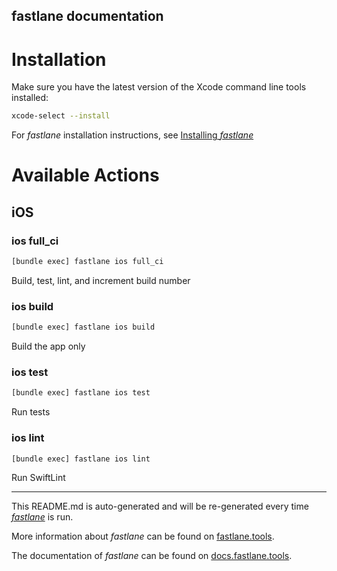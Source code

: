 fastlane documentation
----

# Installation

Make sure you have the latest version of the Xcode command line tools installed:

```sh
xcode-select --install
```

For _fastlane_ installation instructions, see [Installing _fastlane_](https://docs.fastlane.tools/#installing-fastlane)

# Available Actions

## iOS

### ios full_ci

```sh
[bundle exec] fastlane ios full_ci
```

Build, test, lint, and increment build number

### ios build

```sh
[bundle exec] fastlane ios build
```

Build the app only

### ios test

```sh
[bundle exec] fastlane ios test
```

Run tests

### ios lint

```sh
[bundle exec] fastlane ios lint
```

Run SwiftLint

----

This README.md is auto-generated and will be re-generated every time [_fastlane_](https://fastlane.tools) is run.

More information about _fastlane_ can be found on [fastlane.tools](https://fastlane.tools).

The documentation of _fastlane_ can be found on [docs.fastlane.tools](https://docs.fastlane.tools).
